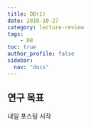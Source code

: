 ```yaml
---
title: DB(1)
date: 2018-10-27
category: lecture-review
tags:
    - DB
toc: true
author_profile: false
sidebar:
  nav: "docs"
---
```


## 연구 목표

내일 포스팅 시작
